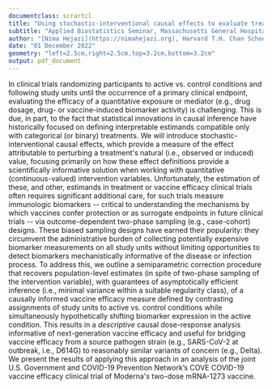 ```yaml
---
documentclass: scrartcl
title: "Using stochastic-interventional causal effects to evaluate treatment efficacy in clinical trials"
subtitle: "Applied Biostatistics Seminar, Massachusetts General Hospital"
author: "[Nima Hejazi](https://nimahejazi.org), Harvard T.H. Chan School of Public Health"
date: "01 December 2022"
geometry: "left=2.5cm,right=2.5cm,top=3.2cm,bottom=3.2cm"
output: pdf_document
---
```


In clinical trials randomizing participants to active vs. control conditions and
following study units until the occurrence of a primary clinical endpoint,
evaluating the efficacy of a quantitative exposure or mediator (e.g., drug
dosage, drug- or vaccine-induced biomarker activity) is challenging. This is
due, in part, to the fact that statistical innovations in causal inference have
historically focused on defining interpretable estimands compatible only with
categorical (or binary) treatments. We will introduce stochastic-interventional
causal effects, which provide a measure of the effect attributable to perturbing
a treatment's natural (i.e., observed or induced) value, focusing primarily on
how these effect definitions provide a scientifically informative solution when
working with quantitative (continuous-valued) intervention variables.
Unfortunately, the estimation of these, and other, estimands in treatment or
vaccine efficacy clinical trials often requires significant additional care, for
such trials measure immunologic biomarkers -- critical to understanding the
mechanisms by which vaccines confer protection or as surrogate endpoints in
future clinical trials -- via outcome-dependent two-phase sampling (e.g.,
case-cohort) designs. These biased sampling designs have earned their
popularity: they circumvent the administrative burden of collecting potentially
expensive biomarker measurements on all study units without limiting
opportunities to detect biomarkers mechanistically informative of the disease or
infection process. To address this, we outline a semiparametric correction
procedure that recovers population-level estimates (in spite of two-phase
sampling of the intervention variable), with guarantees of asymptotically
efficient inference (i.e., minimal variance within a suitable regularity class),
of a causally informed vaccine efficacy measure defined by contrasting
assignments of study units to active vs. control conditions while simultaneously
hypothetically shifting biomarker expression in the active condition. This
results in a _descriptive_ causal dose-response analysis informative of
next-generation vaccine efficacy and useful for bridging vaccine efficacy from
a source pathogen strain (e.g., SARS-CoV-2 at outbreak, i.e., D614G) to
reasonably similar variants of concern (e.g., Delta). We present the results of
applying this approach in an analysis of the joint U.S. Government and COVID-19
Prevention Network’s COVE COVID-19 vaccine efficacy clinical trial of Moderna's
two-dose mRNA-1273 vaccine.
